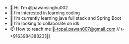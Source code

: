 - 👋 Hi, I’m @pawansinghu002
- 👀 I’m interested in learning coding
- 🌱 I’m currently learning java full stack and Spring Boot
- 💞️ I’m looking to collaborate on idk
- 📫 How to reach me 📧-topal.pawan007@gmail.com // 📞- +916398438823(💬)

<!---
pawansinghu002/pawansinghu002 is a ✨ special ✨ repository because its `README.md` (this file) appears on your GitHub profile.
You can click the Preview link to take a look at your changes.
--->
